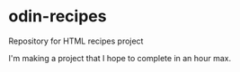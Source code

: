 # odin-recipes
Repository for HTML recipes project

I'm making a project that I hope to complete in an hour max.